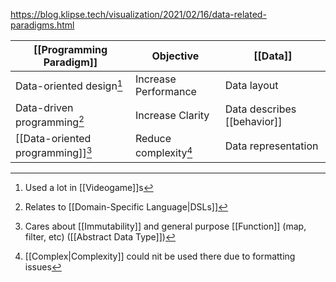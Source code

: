 https://blog.klipse.tech/visualization/2021/02/16/data-related-paradigms.html

| [[Programming Paradigm]] | Objective | [[Data]] |
| - | - | - | 
| Data-oriented design[^1] | Increase Performance | Data layout |
| Data-driven programming[^2] | Increase Clarity | Data describes [[behavior]] |
| [[Data-oriented programming]][^3] | Reduce complexity[^4] | Data representation |

[^1]: Used a lot in [[Videogame]]s
[^2]: Relates to [[Domain-Specific Language|DSLs]]
[^3]: Cares about [[Immutability]] and general purpose [[Function]] (map, filter, etc) ([[Abstract Data Type]])
[^4]: [[Complex|Complexity]] could nit be used there due to formatting issues